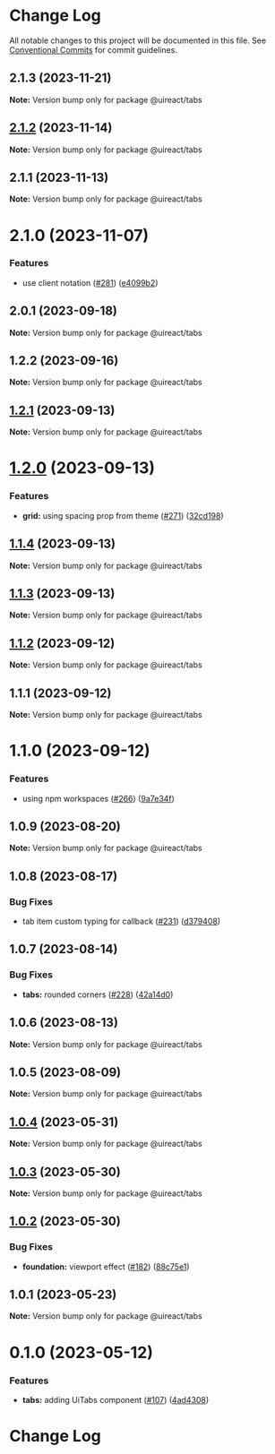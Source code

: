 # Change Log

All notable changes to this project will be documented in this file.
See [Conventional Commits](https://conventionalcommits.org) for commit guidelines.

## 2.1.3 (2023-11-21)

**Note:** Version bump only for package @uireact/tabs





## [2.1.2](https://github.com/inavac182/ui-react/compare/@uireact/tabs@2.1.1...@uireact/tabs@2.1.2) (2023-11-14)

**Note:** Version bump only for package @uireact/tabs





## 2.1.1 (2023-11-13)

**Note:** Version bump only for package @uireact/tabs





# 2.1.0 (2023-11-07)


### Features

* use client notation ([#281](https://github.com/inavac182/ui-react/issues/281)) ([e4099b2](https://github.com/inavac182/ui-react/commit/e4099b21110b550cb313781aaeeac3cb141a6dd8))





## 2.0.1 (2023-09-18)

**Note:** Version bump only for package @uireact/tabs





## 1.2.2 (2023-09-16)

**Note:** Version bump only for package @uireact/tabs





## [1.2.1](https://github.com/inavac182/ui-react/compare/@uireact/tabs@1.2.0...@uireact/tabs@1.2.1) (2023-09-13)

**Note:** Version bump only for package @uireact/tabs





# [1.2.0](https://github.com/inavac182/ui-react/compare/@uireact/tabs@1.1.4...@uireact/tabs@1.2.0) (2023-09-13)


### Features

* **grid:** using spacing prop from theme ([#271](https://github.com/inavac182/ui-react/issues/271)) ([32cd198](https://github.com/inavac182/ui-react/commit/32cd19806d5748c19d98010b9111fa4bf3782b9f))





## [1.1.4](https://github.com/inavac182/ui-react/compare/@uireact/tabs@1.1.3...@uireact/tabs@1.1.4) (2023-09-13)

**Note:** Version bump only for package @uireact/tabs





## [1.1.3](https://github.com/inavac182/ui-react/compare/@uireact/tabs@1.1.2...@uireact/tabs@1.1.3) (2023-09-13)

**Note:** Version bump only for package @uireact/tabs





## [1.1.2](https://github.com/inavac182/ui-react/compare/@uireact/tabs@1.1.1...@uireact/tabs@1.1.2) (2023-09-12)

**Note:** Version bump only for package @uireact/tabs





## 1.1.1 (2023-09-12)

**Note:** Version bump only for package @uireact/tabs





# 1.1.0 (2023-09-12)


### Features

* using npm workspaces ([#266](https://github.com/inavac182/ui-react/issues/266)) ([9a7e34f](https://github.com/inavac182/ui-react/commit/9a7e34f437947edc55e2429dea7059e2f8b50fb9))





## 1.0.9 (2023-08-20)

**Note:** Version bump only for package @uireact/tabs





## 1.0.8 (2023-08-17)


### Bug Fixes

* tab item custom typing for callback ([#231](https://github.com/inavac182/ui-react/issues/231)) ([d379408](https://github.com/inavac182/ui-react/commit/d379408ad0ff600a8177f2447dc01e49d11731d8))





## 1.0.7 (2023-08-14)


### Bug Fixes

* **tabs:** rounded corners ([#228](https://github.com/inavac182/ui-react/issues/228)) ([42a14d0](https://github.com/inavac182/ui-react/commit/42a14d03598d77bd08d1d56f6d9678073243f2c5))





## 1.0.6 (2023-08-13)

**Note:** Version bump only for package @uireact/tabs





## 1.0.5 (2023-08-09)

**Note:** Version bump only for package @uireact/tabs





## [1.0.4](https://github.com/inavac182/ui-react/compare/@uireact/tabs@1.0.3...@uireact/tabs@1.0.4) (2023-05-31)

**Note:** Version bump only for package @uireact/tabs





## [1.0.3](https://github.com/inavac182/ui-react/compare/@uireact/tabs@1.0.2...@uireact/tabs@1.0.3) (2023-05-30)

**Note:** Version bump only for package @uireact/tabs





## [1.0.2](https://github.com/inavac182/ui-react/compare/@uireact/tabs@1.0.1...@uireact/tabs@1.0.2) (2023-05-30)


### Bug Fixes

* **foundation:** viewport effect ([#182](https://github.com/inavac182/ui-react/issues/182)) ([88c75e1](https://github.com/inavac182/ui-react/commit/88c75e16a532d613017bafc53d208a9fd3a2c836))





## 1.0.1 (2023-05-23)

**Note:** Version bump only for package @uireact/tabs





# 0.1.0 (2023-05-12)


### Features

* **tabs:** adding UiTabs component ([#107](https://github.com/inavac182/ui-react/issues/107)) ([4ad4308](https://github.com/inavac182/ui-react/commit/4ad43089d44460ed472375618de96b6c8b0fb591))





# Change Log
